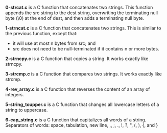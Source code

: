 **0-strcat.c** is a C function that concatenates two strings. This function appends the src string to the dest string, overwriting the terminating null byte (\0) at the end of dest, and then adds a terminating null byte.

**1-strncat.c** is a C function that concatenates two strings. This is similar to the previous function, except that:
- it will use at most n bytes from src; and
- src does not need to be null-terminated if it contains n or more bytes.

**2-strncpy.c** is a C function that copies a string. It works exactly like strncpy.

**3-strcmp.c** is a C function that compares two strings. It works exactly like strcmp.

**4-rev_array.c** is a C function that reverses the content of an array of integers.

**5-string_toupper.c** is a C function that changes all lowercase letters of a string to uppercase.

**6-cap_string.c** is a C function that capitalizes all words of a string. Separators of words: space, tabulation, new line, ,, ;, ., !, ?, ", (, ), {, and }

